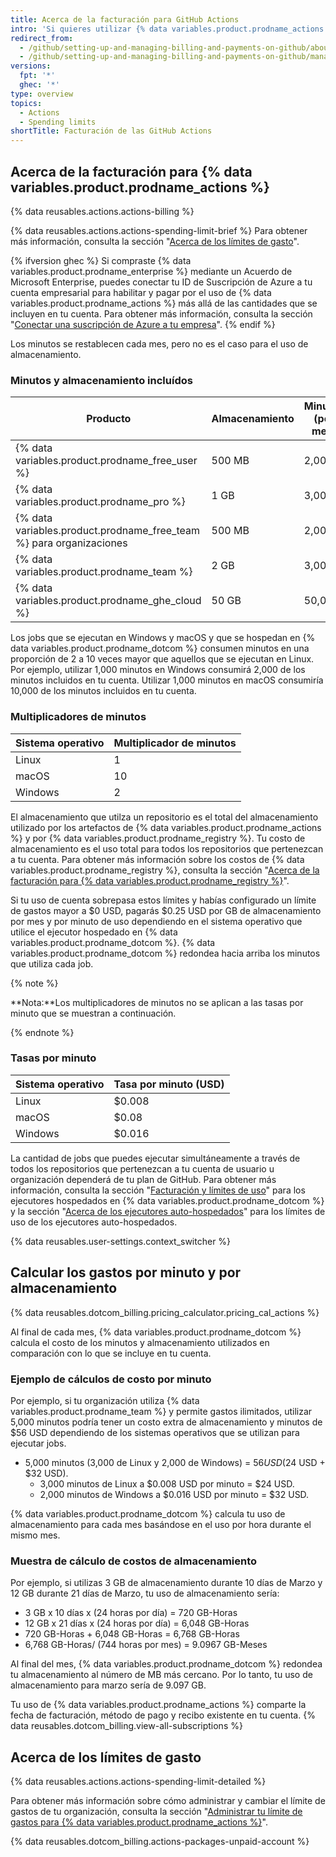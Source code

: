 ```yaml
---
title: Acerca de la facturación para GitHub Actions
intro: 'Si quieres utilizar {% data variables.product.prodname_actions %} con más almacenamiento o minutos de los que se incluyen en tu cuenta, se te cobrará por estos recursos adicionales.'
redirect_from:
  - /github/setting-up-and-managing-billing-and-payments-on-github/about-billing-for-github-actions
  - /github/setting-up-and-managing-billing-and-payments-on-github/managing-billing-for-github-actions/about-billing-for-github-actions
versions:
  fpt: '*'
  ghec: '*'
type: overview
topics:
  - Actions
  - Spending limits
shortTitle: Facturación de las GitHub Actions
---
```


## Acerca de la facturación para {% data variables.product.prodname_actions %}

{% data reusables.actions.actions-billing %}

{% data reusables.actions.actions-spending-limit-brief %} Para obtener más información, consulta la sección "[Acerca de los límites de gasto](#about-spending-limits)".

{% ifversion ghec %}
Si compraste {% data variables.product.prodname_enterprise %} mediante un Acuerdo de Microsoft Enterprise, puedes conectar tu ID de Suscripción de Azure a tu cuenta empresarial para habilitar y pagar por el uso de {% data variables.product.prodname_actions %} más allá de las cantidades que se incluyen en tu cuenta. Para obtener más información, consulta la sección "[Conectar una suscripción de Azure a tu empresa](/billing/managing-billing-for-your-github-account/connecting-an-azure-subscription-to-your-enterprise)".
{% endif %}

Los minutos se restablecen cada mes, pero no es el caso para el uso de almacenamiento.

### Minutos y almacenamiento incluídos

| Producto                                                              | Almacenamiento | Minutos (por mes) |
| --------------------------------------------------------------------- | -------------- | ----------------- |
| {% data variables.product.prodname_free_user %}                     | 500 MB         | 2,000             |
| {% data variables.product.prodname_pro %}                             | 1 GB           | 3,000             |
| {% data variables.product.prodname_free_team %} para organizaciones | 500 MB         | 2,000             |
| {% data variables.product.prodname_team %}                            | 2 GB           | 3,000             |
| {% data variables.product.prodname_ghe_cloud %}                     | 50 GB          | 50,000            |

Los jobs que se ejecutan en Windows y macOS y que se hospedan en {% data variables.product.prodname_dotcom %} consumen minutos en una proporción de 2 a 10 veces mayor que aquellos que se ejecutan en Linux. Por ejemplo, utilizar 1,000 minutos en Windows consumirá 2,000 de los minutos incluidos en tu cuenta. Utilizar 1,000 minutos en macOS consumiría 10,000 de los minutos incluidos en tu cuenta.

### Multiplicadores de minutos

| Sistema operativo | Multiplicador de minutos |
| ----------------- | ------------------------ |
| Linux             | 1                        |
| macOS             | 10                       |
| Windows           | 2                        |

El almacenamiento que utilza un repositorio es el total del almacenamiento utilizado por los artefactos de {% data variables.product.prodname_actions %} y por {% data variables.product.prodname_registry %}. Tu costo de almacenamiento es el uso total para todos los repositorios que pertenezcan a tu cuenta. Para obtener más información sobre los costos de {% data variables.product.prodname_registry %}, consulta la sección "[Acerca de la facturación para {% data variables.product.prodname_registry %}](/billing/managing-billing-for-github-packages/about-billing-for-github-packages)".

 Si tu uso de cuenta sobrepasa estos límites y habías configurado un límite de gastos mayor a $0 USD, pagarás $0.25 USD por GB de almacenamiento por mes y por minuto de uso dependiendo en el sistema operativo que utilice el ejecutor hospedado en {% data variables.product.prodname_dotcom %}. {% data variables.product.prodname_dotcom %} redondea hacia arriba los minutos que utiliza cada job.

{% note %}

**Nota:**Los multiplicadores de minutos no se aplican a las tasas por minuto que se muestran a continuación.

{% endnote %}

### Tasas por minuto

| Sistema operativo | Tasa por minuto (USD) |
| ----------------- | --------------------- |
| Linux             | $0.008                |
| macOS             | $0.08                 |
| Windows           | $0.016                |

La cantidad de jobs que puedes ejecutar simultáneamente a través de todos los repositorios que pertenezcan a tu cuenta de usuario u organización dependerá de tu plan de GitHub. Para obtener más información, consulta la sección "[Facturación y límites de uso](/actions/reference/usage-limits-billing-and-administration)" para los ejecutores hospedados en {% data variables.product.prodname_dotcom %} y la sección "[Acerca de los ejecutores auto-hospedados](/actions/hosting-your-own-runners/about-self-hosted-runners/#usage-limits)" para los límites de uso de los ejecutores auto-hospedados.

{% data reusables.user-settings.context_switcher %}

## Calcular los gastos por minuto y por almacenamiento

{% data reusables.dotcom_billing.pricing_calculator.pricing_cal_actions %}

Al final de cada mes, {% data variables.product.prodname_dotcom %} calcula el costo de los minutos y almacenamiento utilizados en comparación con lo que se incluye en tu cuenta.

### Ejemplo de cálculos de costo por minuto

Por ejemplo, si tu organización utiliza {% data variables.product.prodname_team %} y permite gastos ilimitados, utilizar 5,000 minutos podría tener un costo extra de almacenamiento y minutos de $56 USD dependiendo de los sistemas operativos que se utilizan para ejecutar jobs.

- 5,000 minutos (3,000 de Linux y 2,000 de Windows) = $56 USD ($24 USD + $32 USD).
  - 3,000 minutos de Linux a $0.008 USD por minuto = $24 USD.
  - 2,000 minutos de Windows a $0.016 USD por minuto = $32 USD.

{% data variables.product.prodname_dotcom %} calcula tu uso de almacenamiento para cada mes basándose en el uso por hora durante el mismo mes.

### Muestra de cálculo de costos de almacenamiento

Por ejemplo, si utilizas 3 GB de almacenamiento durante 10 días de Marzo y 12 GB durante 21 días de Marzo, tu uso de almacenamiento sería:

- 3 GB x 10 días x (24 horas por día) = 720 GB-Horas
- 12 GB x 21 días x (24 horas por día) = 6,048 GB-Horas
- 720 GB-Horas + 6,048 GB-Horas = 6,768 GB-Horas
- 6,768 GB-Horas/ (744 horas por mes) = 9.0967 GB-Meses

Al final del mes, {% data variables.product.prodname_dotcom %} redondea tu almacenamiento al número de MB más cercano. Por lo tanto, tu uso de almacenamiento para marzo sería de 9.097 GB.

Tu uso de {% data variables.product.prodname_actions %} comparte la fecha de facturación, método de pago y recibo existente en tu cuenta. {% data reusables.dotcom_billing.view-all-subscriptions %}

## Acerca de los límites de gasto

{% data reusables.actions.actions-spending-limit-detailed %}

Para obtener más información sobre cómo administrar y cambiar el límite de gastos de tu organización, consulta la sección "[Administrar tu límite de gastos para {% data variables.product.prodname_actions %}](/billing/managing-billing-for-github-actions/managing-your-spending-limit-for-github-actions)".

{% data reusables.dotcom_billing.actions-packages-unpaid-account %}

